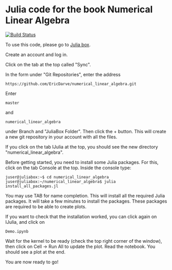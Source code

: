 # Julia code for the book Numerical Linear Algebra

[![Build Status](https://travis-ci.org/EricDarve/numerical_linear_algebra.svg?branch=master)](https://travis-ci.org/EricDarve/numerical_linear_algebra)

To use this code, please go to [Julia box](https://juliabox.org/).

Create an account and log in.

Click on the tab at the top called "Sync".

In the form under "Git Repositories", enter the address

    https://github.com/EricDarve/numerical_linear_algebra.git

Enter

    master

and

    numerical_linear_algebra

under Branch and "JuliaBox Folder". Then click the + button. This will create a new git repository in your account with all the files.

If you click on the tab IJulia at the top, you should see the new directory "numerical_linear_algebra".

Before getting started, you need to install some Julia packages. For this, click on the tab Console at the top. Inside the console type:

    juser@juliabox:~$ cd numerical_linear_algebra
    juser@juliabox:~/numerical_linear_algebra$ julia install_all_packages.jl 

You may use TAB for name completion. This will install all the required Julia packages. It will take a few minutes to install the packages. These packages are required to be able to create plots.

If you want to check that the installation worked, you can click again on IJulia, and click on 

    Demo.ipynb
    
Wait for the kernel to be ready (check the top right corner of the window), then click on Cell -> Run All to update the plot. Read the notebook. You should see a plot at the end.

You are now ready to go!

